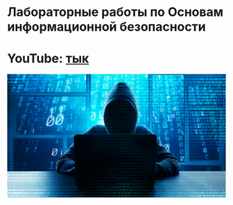 # Лабораторные работы по Основам информационной безопасности

# YouTube: [тык](https://www.youtube.com/playlist?list=PL5YxDPVuMbM68JoJV_7VY-4KiQiSqZlvS)

![readme](readme.jpg)
